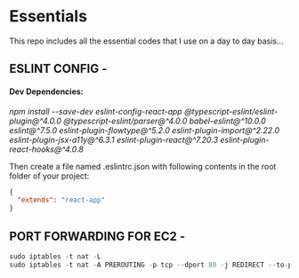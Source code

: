 # Essentials
This repo includes all the essential codes that I use on a day to day basis...

## ESLINT CONFIG -

#### Dev Dependencies:
*npm install --save-dev eslint-config-react-app @typescript-eslint/eslint-plugin@^4.0.0 @typescript-eslint/parser@^4.0.0 babel-eslint@^10.0.0 eslint@^7.5.0 eslint-plugin-flowtype@^5.2.0 eslint-plugin-import@^2.22.0 eslint-plugin-jsx-a11y@^6.3.1 eslint-plugin-react@^7.20.3 eslint-plugin-react-hooks@^4.0.8*

Then create a file named .eslintrc.json with following contents in the root folder of your project:
```json
{
  "extends": "react-app"
}
```

## PORT FORWARDING FOR EC2 -
```js
sudo iptables -t nat -L
sudo iptables -t nat -A PREROUTING -p tcp --dport 80 -j REDIRECT --to-ports 8080 # 8080 -> 8080
```
